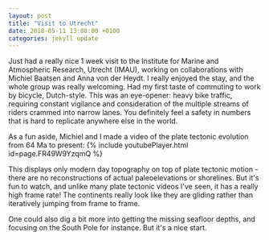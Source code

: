```yaml
---
layout: post
title: "Visit to Utrecht"
date: 2018-05-11 13:08:00 +0100
categories: jekyll update
---
```

Just had a really nice 1 week visit to the Institute for Marine and Atmospheric Research, Utrecht (IMAU), working on collaborations with Michiel Baatsen and Anna von der Heydt. I really enjoyed the stay, and the whole group was really welcoming. Had my first taste of commuting to work by bicycle, Dutch-style. This was an eye-opener: heavy bike traffic, requiring constant vigilance and consideration of the multiple streams of riders crammed into narrow lanes. You definitely feel a safety in numbers that is hard to replicate anywhere else in the world.

As a fun aside, Michiel and I made a video of the plate tectonic evolution from 64 Ma to present:
{% include youtubePlayer.html id=page.FR49W9YzqmQ %}

This displays only modern day topography on top of plate tectonic motion - there are no reconstructions of actual paleoelevations or shorelines. But it's fun to watch, and unlike many plate tectonic videos I've seen, it has a really high frame rate! The continents really look like they are gliding rather than iteratively jumping from frame to frame. 

One could also dig a bit more into getting the missing seafloor depths, and focusing on the South Pole for instance. But it's a nice start.
